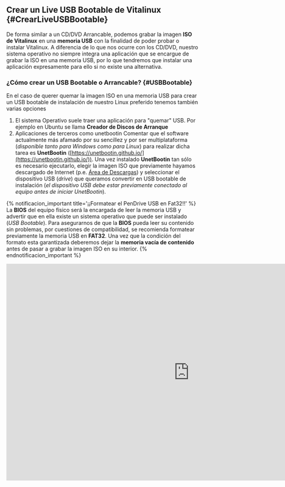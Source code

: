 ## Crear un Live USB Bootable de Vitalinux {#CrearLiveUSBBootable}

De forma similar a un CD/DVD Arrancable, podemos grabar la imagen **ISO de Vitalinux** en una **memoria USB** con la finalidad de poder probar o instalar Vitalinux.  A diferencia de lo que nos ocurre con los CD/DVD, nuestro sistema operativo no siempre integra una aplicación que se encargue de grabar la ISO en una memoria USB, por lo que tendremos que instalar una aplicación expresamente para ello si no existe una alternativa.


### ¿Cómo crear un USB Bootable o Arrancable? {#USBBootable}

En el caso de querer quemar la imagen ISO en una memoria USB para crear un USB bootable de instalación de nuestro Linux preferido tenemos también varias opciones

1.  El sistema Operativo suele traer una aplicación para "quemar" USB. Por ejemplo en Ubuntu se llama **Creador de Discos de Arranque**
1.  Aplicaciones de terceros como unetbootin
Comentar que el software actualmente más afamado por su sencillez y por ser multiplataforma (*disponible tanto para Windows como para Linux*) para realizar dicha tarea es **UnetBootin** ([https://unetbootin.github.io/](https://unetbootin.github.io/)). Una vez instalado **UnetBootin** tan sólo es necesario ejecutarlo, elegir la imagen ISO que previamente hayamos descargado de Internet (p.e. [Área de Descargas]({#areaDescargas})) y seleccionar el dispositivo USB (*drive*) que queramos convertir en USB bootable de instalación (*el dispositivo USB debe estar previamente conectado al equipo antes de iniciar UnetBootin*).

{% notificacion_important title='¡¡Formatear el PenDrive USB en Fat32!!' %}
La <b>BIOS</b> del equipo físico será la encargada de leer la memoria USB y advertir que en ella existe un sistema operativo que puede ser instalado (<i>USB Bootable</i>).  Para asegurarnos de que la <b>BIOS</b> pueda leer su contenido sin problemas, por cuestiones de compatibilidad, se recomienda formatear previamente la memoria USB en <b>FAT32</b>. Una vez que la condición del formato esta garantizada deberemos dejar la <b>memoria vacía de contenido</b> antes de pasar a grabar la imagen ISO en su interior.
{% endnotificacion_important %}

<iframe src="https://docs.google.com/presentation/d/e/2PACX-1vSvr4JxqRNkTwI0mcFJdfbIe5BtDpSGyLO4ucyAyk65f3zXsFa3zxIyFZiPcqRuv_2YEfrGY39SFVi0/embed?start=false&loop=false&delayms=3000" frameborder="0" width="960" height="569" allowfullscreen="true" mozallowfullscreen="true" webkitallowfullscreen="true"></iframe>

